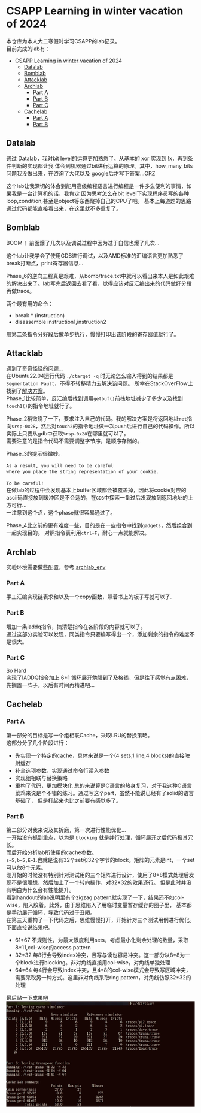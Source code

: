 # CSAPP Learning in winter vacation of 2024

本仓库为本人大二寒假时学习CSAPP的lab记录。  
目前完成的lab有：  
- [CSAPP Learning in winter vacation of 2024](#csapp-learning-in-winter-vacation-of-2024)
  - [Datalab](#datalab)
  - [Bomblab](#bomblab)
  - [Attacklab](#attacklab)
  - [Archlab](#archlab)
    - [Part A](#part-a)
    - [Part B](#part-b)
    - [Part C](#part-c)
  - [Cachelab](#cachelab)
    - [Part A](#part-a-1)
    - [Part B](#part-b-1)



## Datalab
通过 Datalab，我对bit level的运算更加熟悉了。从基本的 xor 实现到 !x，再到条件判断的实现都让我
体会到机器通过bit进行运算的原理。其中，how_many_bits问题我没做出来，在咨询了大佬以及
google后才写下答案...ORZ  

这个lab让我深切的体会到能用高级编程语言进行编程是一件多么便利的事情，如果我是一台计算机的话，我肯定
因为思考怎么在bit level下实现程序员写的各种loop,condition,甚至是object等东西烧掉自己的CPU了吧。 
基本上每道题的思路通过代码都能直接看出来，在这里就不多重复了。 


## Bomblab
BOOM！
前面爆了几次以及调试过程中因为过于自信也爆了几次... 

这个lab让我学会了使用GDB进行调试，以及AMD标准的汇编语言更加熟悉了  
break打断点，print寄存器信息...  

Phase_6的逆向工程真是艰难，从bomb/trace.txt中就可以看出来本人是如此艰难的解决出来了。lab写完后返回去看了看，觉得应该对反汇编出来的代码做好分段再做trace。 

两个最有用的命令： 
- break * (instruction)
- disassemble instruction1,instruction2 

用第二条指令分好段后做单步执行，慢慢打印出该阶段的寄存器值就行了。

## Attacklab
遇到了奇奇怪怪的问题...  
在Ubuntu22.04运行代码 `./ctarget -q` 时无论怎么输入得到的结果都是 `Segmentation Fault`，不得不转移精力去解决该问题。 
所幸在StackOverFlow上找到了[解决方案](https://stackoverflow.com/questions/77568098/csapp-attack-lab-phase1-segmentation-fault-on-ubuntu22-04)。  
Phase_1比较简单，反汇编后找到调用`getbuf()`前栈地址减少了多少以及找到`touch1()`的指令地址就行了。  

Phase_2稍微绕了一下，要求注入自己的代码。我的解决方案是将返回地址`ret`指向`$rsp-0x28`，然后对`touch2`的指令地址做一次push后进行自己的代码操作。所以实际上只要从gdb中获取`%rsp-0x28`在哪里就可以了。  
需要注意的是指令代码不需要调整字节序，是顺序存储的。  

Phase_3的提示很微妙。  
```
As a result, you will need to be careful
where you place the string representation of your cookie.
```
`To be careful!`  
在做lab的过程中会发现基本上buffer区域都会被覆盖掉，因此将cookie对应的ascii码直接放到缓冲区是不合适的，在`GDB`中探索一番过后发现放到返回地址的上方可行...  
一注意到这个点，这个phase就很容易通过了。  

Phase_4比之前的更有难度一些，目的是在一些指令中找到`gadgets`，然后组合到一起实现目的。
对照指令表利用`ctrl+F`，耐心一点就能解决。  

## Archlab
实验环境需要做些配置，参考 [archlab_env](https://zhuanlan.zhihu.com/p/641239498)<br>
### Part A
手工汇编实现链表求和以及一个copy函数，照着书上的板子写就可以了.
### Part B
增加一条iaddq指令，搞清楚指令在各阶段的内容就可以了。<br>
通过这部分实验可以发现，同类指令只要编写得出一个，添加剩余的指令的难度不是很大。
### Part C
So Hard<br>
实现了IADDQ指令加上 6*1 循环展开勉强到了及格线，但是往下感觉有点困难，先搁置一阵子，以后有时间再精进吧...

## Cachelab
### Part A
第一部分的目标是写一个组相联Cache，采取LRU的替换策略。<br>
这部分分了几个阶段进行：<br>
- 先实现一个特定的cache，具体来说是一个(4 sets,1 line,4 blocks)的直接映射缓存
- 补全选项参数，实现通过命令行读入参数
- 实现组相联与替换策略
- 重构了代码，更加模块化
总的来说算是C语言的热身复习，对于我这种C语言菜鸡来说是个不错的练习。通过写这个part，虽然不能说已经有了solid的语言基础了，
但是打起来也比之前要有感觉多了。

### Part B
第二部分对我来说及其折磨，第一次进行性能优化...<br>
一开始没有抓到重点，以为是 `blocking` 就是并行处理，循环展开之后代码极其冗长。<br>
而后开始分析lab所使用的cache参数。<br>
`s=5,b=5,E=1`.也就是说有32个set和32个字节的block。矩阵的元素是int，一个set可以放8个元素。<br>
刚开始的时候没有特别针对测试用的三个矩阵进行设计，使用了8\*8模式处理后发现不是很理想，然后加上了一个转向操作，对32\*32的效果还行。
但是此时并没有明白为什么会有性能提升。<br>
看到handout的lab说明里有个zigzag pattern就实现了一下，结果还不如col-wise，陷入胶着。此外，由于思维陷入了用临时变量暂存缓存的圈子里，
基本都是手动展开循环，导致代码过于丑陋。<br>
在第三天重构了一下代码之后，思维慢慢打开，开始针对三个测试用例进行优化。下面直接说结果吧。
- 61\*67 不规则性，为最大限度利用sets，考虑最小化剩余处理的数量，采取8*11,col-wise的access pattern
- 32\*32 每8行会导致index冲突，且写与读也容易冲突。这一部分以8\*8为一个block进行blocking。非对角线直接用col-wise，对角线单独处理
- 64\*64 每4行会导致index冲突，且4\*8的col-wise模式会导致写区域冲突，需要采取另一种方式。这里非对角线采取ring pattern，对角线仿照32\*32的处理<br>
  

最后贴一下成果吧
![res of cachelab](./image/cachelab_res.JPEG "Cachelab")